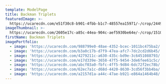 ```yaml
---
template: ModelPage
title: Backman Triplets
featuredImage: >-
  https://ucarecdn.com/e51f30c8-b901-4fbb-b1c7-48557ea15971/-/crop/2449x1491/0,0/-/preview/
imageThumbnail: >-
  https://ucarecdn.com/2605e17c-a85c-44ea-904c-aef5930be64e/-/crop/1510x1632/487,0/-/preview/
firstName: Backman Triplets
imagePortfolio:
  - image: 'https://ucarecdn.com/988799e0-48ae-4352-bcec-1011bc475ba2/'
  - image: 'https://ucarecdn.com/b3a0c17b-d7f9-47ea-afc7-7dc2cd2d6b45/'
  - image: 'https://ucarecdn.com/4279211c-a630-435c-bd9e-3c6451088793/'
  - image: 'https://ucarecdn.com/e17d339e-3658-47f5-9454-3de6fee61c5c/'
  - image: 'https://ucarecdn.com/abcf03a0-fbfc-4ff5-9d84-6dc72f2ec78b/'
  - image: 'https://ucarecdn.com/62ec7a1c-d68d-4420-8630-3cd56f3bb4ba/'
  - image: 'https://ucarecdn.com/a2157d1a-a44c-47ae-b921-e864a1464b48/'
---
```


